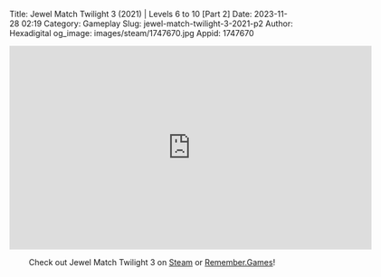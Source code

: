Title: Jewel Match Twilight 3 (2021) | Levels 6 to 10 [Part 2]
Date: 2023-11-28 02:19
Category: Gameplay
Slug: jewel-match-twilight-3-2021-p2
Author: Hexadigital
og_image: images/steam/1747670.jpg
Appid: 1747670

<center><iframe src="https://www.youtube.com/embed/we1iU_znaes?feature=oembed" allow="accelerometer; autoplay; encrypted-media; gyroscope; picture-in-picture" width="640" height="360" frameborder="0"></iframe>

Check out Jewel Match Twilight 3 on [Steam](https://store.steampowered.com/app/1747670/?curator_clanid=34633900) or [Remember.Games](https://remember.games/game/8084/jewel-match-twilight-3/)!</center>